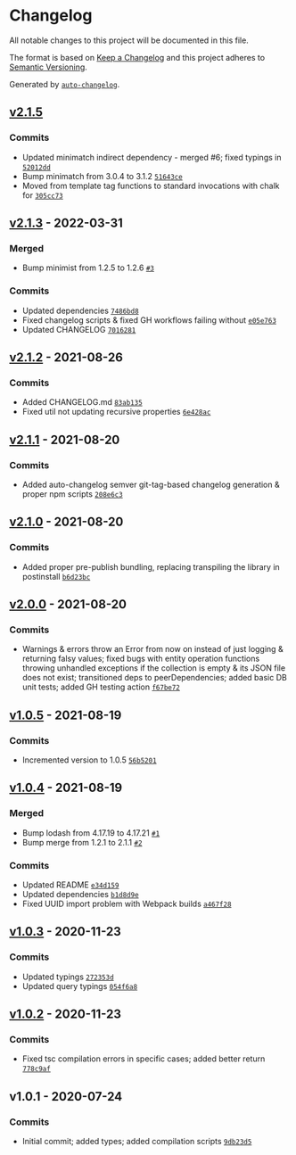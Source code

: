 # Changelog

All notable changes to this project will be documented in this file.

The format is based on [Keep a Changelog](https://keepachangelog.com/en/1.0.0/)
and this project adheres to [Semantic Versioning](https://semver.org/spec/v2.0.0.html).

Generated by [`auto-changelog`](https://github.com/CookPete/auto-changelog).

## [v2.1.5](https://github.com/artus9033/tsdiskdb/compare/v2.1.3...v2.1.5)

### Commits

- Updated minimatch indirect dependency - merged #6; fixed typings in [`52012dd`](https://github.com/artus9033/tsdiskdb/commit/52012dd7f775447f766ec28dec1ee541a27073c1)
- Bump minimatch from 3.0.4 to 3.1.2 [`51643ce`](https://github.com/artus9033/tsdiskdb/commit/51643ce35347b63eaf28f4870ca005e39f0d83fa)
- Moved from template tag functions to standard invocations with chalk for [`305cc73`](https://github.com/artus9033/tsdiskdb/commit/305cc73a7410554f3759f94635561fc9edb81998)

## [v2.1.3](https://github.com/artus9033/tsdiskdb/compare/v2.1.2...v2.1.3) - 2022-03-31

### Merged

- Bump minimist from 1.2.5 to 1.2.6 [`#3`](https://github.com/artus9033/tsdiskdb/pull/3)

### Commits

- Updated dependencies [`7486bd8`](https://github.com/artus9033/tsdiskdb/commit/7486bd8d211dbcc0c316bf630d012a0a01745d21)
- Fixed changelog scripts & fixed GH workflows failing without [`e05e763`](https://github.com/artus9033/tsdiskdb/commit/e05e7632304e9e10b53e821b0e6c9c1716fccebd)
- Updated CHANGELOG [`7016281`](https://github.com/artus9033/tsdiskdb/commit/70162810e3717353ac4bd155a14b55e74eff23e3)

## [v2.1.2](https://github.com/artus9033/tsdiskdb/compare/v2.1.1...v2.1.2) - 2021-08-26

### Commits

- Added CHANGELOG.md [`83ab135`](https://github.com/artus9033/tsdiskdb/commit/83ab135df20c915678d8bdb8a1e643d736bbceff)
- Fixed util not updating recursive properties [`6e428ac`](https://github.com/artus9033/tsdiskdb/commit/6e428ac47c00b6cff40506cbdaa835802767943b)

## [v2.1.1](https://github.com/artus9033/tsdiskdb/compare/v2.1.0...v2.1.1) - 2021-08-20

### Commits

- Added auto-changelog semver git-tag-based changelog generation & proper npm scripts [`208e6c3`](https://github.com/artus9033/tsdiskdb/commit/208e6c38136931a738b4b59643cd3b15b5f460a6)

## [v2.1.0](https://github.com/artus9033/tsdiskdb/compare/v2.0.0...v2.1.0) - 2021-08-20

### Commits

- Added proper pre-publish bundling, replacing transpiling the library in postinstall [`b6d23bc`](https://github.com/artus9033/tsdiskdb/commit/b6d23bcd23c6daa6681384f6258eef647e89210e)

## [v2.0.0](https://github.com/artus9033/tsdiskdb/compare/v1.0.5...v2.0.0) - 2021-08-20

### Commits

- Warnings & errors throw an Error from now on instead of just logging & returning falsy values; fixed bugs with entity operation functions throwing unhandled exceptions if the collection is empty & its JSON file does not exist; transitioned deps to peerDependencies; added basic DB unit tests; added GH testing action [`f67be72`](https://github.com/artus9033/tsdiskdb/commit/f67be726a9bb3fd7fff8c1dc8b3e4aca72a40502)

## [v1.0.5](https://github.com/artus9033/tsdiskdb/compare/v1.0.4...v1.0.5) - 2021-08-19

### Commits

- Incremented version to 1.0.5 [`56b5201`](https://github.com/artus9033/tsdiskdb/commit/56b520192fb1cf2bea0e2e7bf8362086f3e6cd60)

## [v1.0.4](https://github.com/artus9033/tsdiskdb/compare/v1.0.3...v1.0.4) - 2021-08-19

### Merged

- Bump lodash from 4.17.19 to 4.17.21 [`#1`](https://github.com/artus9033/tsdiskdb/pull/1)
- Bump merge from 1.2.1 to 2.1.1 [`#2`](https://github.com/artus9033/tsdiskdb/pull/2)

### Commits

- Updated README [`e34d159`](https://github.com/artus9033/tsdiskdb/commit/e34d1592f63f4316c9ee2c7a2332edcdf4ee9dfe)
- Updated dependencies [`b1d8d9e`](https://github.com/artus9033/tsdiskdb/commit/b1d8d9ea2eb87672c4603f25d7405c332c5f3850)
- Fixed UUID import problem with Webpack builds [`a467f28`](https://github.com/artus9033/tsdiskdb/commit/a467f285f4a0d568d0ae94130a7bfa9f97d7ae4b)

## [v1.0.3](https://github.com/artus9033/tsdiskdb/compare/v1.0.2...v1.0.3) - 2020-11-23

### Commits

- Updated typings [`272353d`](https://github.com/artus9033/tsdiskdb/commit/272353d81f588e168b726f227de88513cb26d92b)
- Updated query typings [`054f6a8`](https://github.com/artus9033/tsdiskdb/commit/054f6a871f0f300d417f740eb4de80f96ed443fd)

## [v1.0.2](https://github.com/artus9033/tsdiskdb/compare/v1.0.1...v1.0.2) - 2020-11-23

### Commits

- Fixed tsc compilation errors in specific cases; added better return [`778c9af`](https://github.com/artus9033/tsdiskdb/commit/778c9af03acb1e1a94727e51b9a8eb8b325a8ba8)

## v1.0.1 - 2020-07-24

### Commits

- Initial commit; added types; added compilation scripts [`9db23d5`](https://github.com/artus9033/tsdiskdb/commit/9db23d54f7183ac0563b541391b9e5cab8810e8d)
